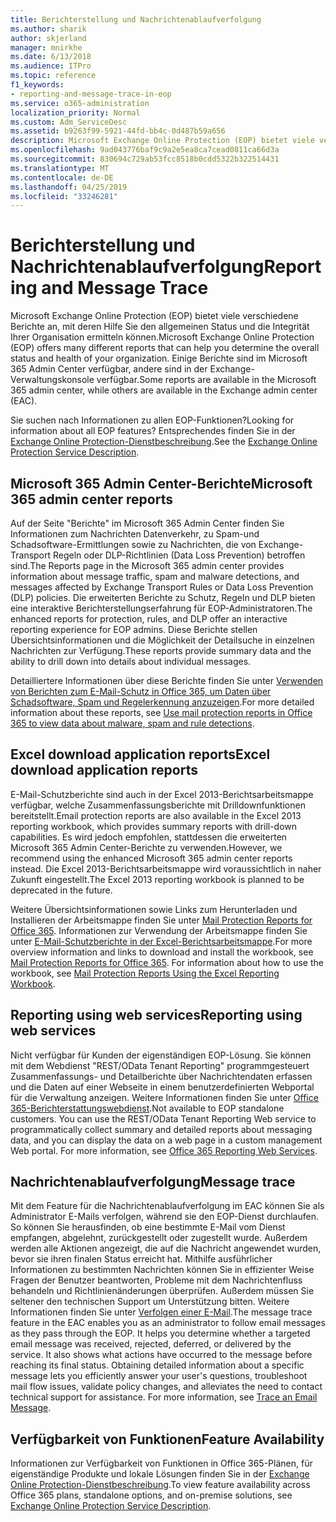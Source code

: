 ```yaml
---
title: Berichterstellung und Nachrichtenablaufverfolgung
ms.author: sharik
author: skjerland
manager: mnirkhe
ms.date: 6/13/2018
ms.audience: ITPro
ms.topic: reference
f1_keywords:
- reporting-and-message-trace-in-eop
ms.service: o365-administration
localization_priority: Normal
ms.custom: Adm_ServiceDesc
ms.assetid: b9263f99-5921-44fd-bb4c-0d487b59a656
description: Microsoft Exchange Online Protection (EOP) bietet viele verschiedene Berichte an, mit deren Hilfe Sie den allgemeinen Status und die Integrität Ihrer Organisation ermitteln können. Einige Berichte sind im Microsoft 365 Admin Center verfügbar, andere sind in der Exchange-Verwaltungskonsole verfügbar.
ms.openlocfilehash: 9ad043776baf9c9a2e5ea8ca7cead0811ca66d3a
ms.sourcegitcommit: 830694c729ab53fcc8518b0cdd5322b322514431
ms.translationtype: MT
ms.contentlocale: de-DE
ms.lasthandoff: 04/25/2019
ms.locfileid: "33246281"
---
```

# <a name="reporting-and-message-trace"></a><span data-ttu-id="ce38f-104">Berichterstellung und Nachrichtenablaufverfolgung</span><span class="sxs-lookup"><span data-stu-id="ce38f-104">Reporting and Message Trace</span></span>

<span data-ttu-id="ce38f-105">Microsoft Exchange Online Protection (EOP) bietet viele verschiedene Berichte an, mit deren Hilfe Sie den allgemeinen Status und die Integrität Ihrer Organisation ermitteln können.</span><span class="sxs-lookup"><span data-stu-id="ce38f-105">Microsoft Exchange Online Protection (EOP) offers many different reports that can help you determine the overall status and health of your organization.</span></span> <span data-ttu-id="ce38f-106">Einige Berichte sind im Microsoft 365 Admin Center verfügbar, andere sind in der Exchange-Verwaltungskonsole verfügbar.</span><span class="sxs-lookup"><span data-stu-id="ce38f-106">Some reports are available in the Microsoft 365 admin center, while others are available in the Exchange admin center (EAC).</span></span>
  
<span data-ttu-id="ce38f-107">Sie suchen nach Informationen zu allen EOP-Funktionen?</span><span class="sxs-lookup"><span data-stu-id="ce38f-107">Looking for information about all EOP features?</span></span> <span data-ttu-id="ce38f-108">Entsprechendes finden Sie in der [Exchange Online Protection-Dienstbeschreibung](exchange-online-protection-service-description.md).</span><span class="sxs-lookup"><span data-stu-id="ce38f-108">See the [Exchange Online Protection Service Description](exchange-online-protection-service-description.md).</span></span>
  
## <a name="microsoft-365-admin-center-reports"></a><span data-ttu-id="ce38f-109">Microsoft 365 Admin Center-Berichte</span><span class="sxs-lookup"><span data-stu-id="ce38f-109">Microsoft 365 admin center reports</span></span>
<span data-ttu-id="ce38f-110"><a name="BKMK_office365admincenterreports"> </a></span><span class="sxs-lookup"><span data-stu-id="ce38f-110"></span></span>

<span data-ttu-id="ce38f-111">Auf der Seite "Berichte" im Microsoft 365 Admin Center finden Sie Informationen zum Nachrichten Datenverkehr, zu Spam-und Schadsoftware-Ermittlungen sowie zu Nachrichten, die von Exchange-Transport Regeln oder DLP-Richtlinien (Data Loss Prevention) betroffen sind.</span><span class="sxs-lookup"><span data-stu-id="ce38f-111">The Reports page in the Microsoft 365 admin center provides information about message traffic, spam and malware detections, and messages affected by Exchange Transport Rules or Data Loss Prevention (DLP) policies.</span></span> <span data-ttu-id="ce38f-112">Die erweiterten Berichte zu Schutz, Regeln und DLP bieten eine interaktive Berichterstellungserfahrung für EOP-Administratoren.</span><span class="sxs-lookup"><span data-stu-id="ce38f-112">The enhanced reports for protection, rules, and DLP offer an interactive reporting experience for EOP admins.</span></span> <span data-ttu-id="ce38f-113">Diese Berichte stellen Übersichtsinformationen und die Möglichkeit der Detailsuche in einzelnen Nachrichten zur Verfügung.</span><span class="sxs-lookup"><span data-stu-id="ce38f-113">These reports provide summary data and the ability to drill down into details about individual messages.</span></span>
  
<span data-ttu-id="ce38f-114">Detailliertere Informationen über diese Berichte finden Sie unter [Verwenden von Berichten zum E-Mail-Schutz in Office 365, um Daten über Schadsoftware, Spam und Regelerkennung anzuzeigen](https://go.microsoft.com/fwlink/p/?LinkID=401102).</span><span class="sxs-lookup"><span data-stu-id="ce38f-114">For more detailed information about these reports, see [Use mail protection reports in Office 365 to view data about malware, spam and rule detections](https://go.microsoft.com/fwlink/p/?LinkID=401102).</span></span>
  
## <a name="excel-download-application-reports"></a><span data-ttu-id="ce38f-115">Excel download application reports</span><span class="sxs-lookup"><span data-stu-id="ce38f-115">Excel download application reports</span></span>
<span data-ttu-id="ce38f-116"><a name="BKMK_exceldownloadapplicationreports"> </a></span><span class="sxs-lookup"><span data-stu-id="ce38f-116"></span></span>

<span data-ttu-id="ce38f-117">E-Mail-Schutzberichte sind auch in der Excel 2013-Berichtsarbeitsmappe verfügbar, welche Zusammenfassungsberichte mit Drilldownfunktionen bereitstellt.</span><span class="sxs-lookup"><span data-stu-id="ce38f-117">Email protection reports are also available in the Excel 2013 reporting workbook, which provides summary reports with drill-down capabilities.</span></span> <span data-ttu-id="ce38f-118">Es wird jedoch empfohlen, stattdessen die erweiterten Microsoft 365 Admin Center-Berichte zu verwenden.</span><span class="sxs-lookup"><span data-stu-id="ce38f-118">However, we recommend using the enhanced Microsoft 365 admin center reports instead.</span></span> <span data-ttu-id="ce38f-119">Die Excel 2013-Berichtsarbeitsmappe wird voraussichtlich in naher Zukunft eingestellt.</span><span class="sxs-lookup"><span data-stu-id="ce38f-119">The Excel 2013 reporting workbook is planned to be deprecated in the future.</span></span> 
  
<span data-ttu-id="ce38f-p106">Weitere Übersichtsinformationen sowie Links zum Herunterladen und Installieren der Arbeitsmappe finden Sie unter [Mail Protection Reports for Office 365](https://go.microsoft.com/fwlink/p/?LinkId=271776). Informationen zur Verwendung der Arbeitsmappe finden Sie unter [E-Mail-Schutzberichte in der Excel-Berichtsarbeitsmappe](https://go.microsoft.com/fwlink/p/?LinkId=285211).</span><span class="sxs-lookup"><span data-stu-id="ce38f-p106">For more overview information and links to download and install the workbook, see [Mail Protection Reports for Office 365](https://go.microsoft.com/fwlink/p/?LinkId=271776). For information about how to use the workbook, see [Mail Protection Reports Using the Excel Reporting Workbook](https://go.microsoft.com/fwlink/p/?LinkId=285211).</span></span>
  
## <a name="reporting-using-web-services"></a><span data-ttu-id="ce38f-122">Reporting using web services</span><span class="sxs-lookup"><span data-stu-id="ce38f-122">Reporting using web services</span></span>
<span data-ttu-id="ce38f-123"><a name="BKMK_reportingusingwebservices"> </a></span><span class="sxs-lookup"><span data-stu-id="ce38f-123"></span></span>

<span data-ttu-id="ce38f-p107">Nicht verfügbar für Kunden der eigenständigen EOP-Lösung. Sie können mit dem Webdienst "REST/OData Tenant Reporting" programmgesteuert Zusammenfassungs- und Detailberichte über Nachrichtendaten erfassen und die Daten auf einer Webseite in einem benutzerdefinierten Webportal für die Verwaltung anzeigen. Weitere Informationen finden Sie unter [Office 365-Berichterstattungswebdienst](https://go.microsoft.com/fwlink/?LinkId=279926).</span><span class="sxs-lookup"><span data-stu-id="ce38f-p107">Not available to EOP standalone customers. You can use the REST/OData Tenant Reporting Web service to programmatically collect summary and detailed reports about messaging data, and you can display the data on a web page in a custom management Web portal. For more information, see [Office 365 Reporting Web Services](https://go.microsoft.com/fwlink/?LinkId=279926).</span></span>
  
## <a name="message-trace"></a><span data-ttu-id="ce38f-127">Nachrichtenablaufverfolgung</span><span class="sxs-lookup"><span data-stu-id="ce38f-127">Message trace</span></span>
<span data-ttu-id="ce38f-128"><a name="BKMK_messagetrace"> </a></span><span class="sxs-lookup"><span data-stu-id="ce38f-128"></span></span>

<span data-ttu-id="ce38f-p108">Mit dem Feature für die Nachrichtenablaufverfolgung im EAC können Sie als Administrator E-Mails verfolgen, während sie den EOP-Dienst durchlaufen. So können Sie herausfinden, ob eine bestimmte E-Mail vom Dienst empfangen, abgelehnt, zurückgestellt oder zugestellt wurde. Außerdem werden alle Aktionen angezeigt, die auf die Nachricht angewendet wurden, bevor sie ihren finalen Status erreicht hat. Mithilfe ausführlicher Informationen zu bestimmten Nachrichten können Sie in effizienter Weise Fragen der Benutzer beantworten, Probleme mit dem Nachrichtenfluss behandeln und Richtlinienänderungen überprüfen. Außerdem müssen Sie seltener den technischen Support um Unterstützung bitten. Weitere Informationen finden Sie unter [Verfolgen einer E-Mail](https://go.microsoft.com/fwlink/p/?LinkID=282262).</span><span class="sxs-lookup"><span data-stu-id="ce38f-p108">The message trace feature in the EAC enables you as an administrator to follow email messages as they pass through the EOP. It helps you determine whether a targeted email message was received, rejected, deferred, or delivered by the service. It also shows what actions have occurred to the message before reaching its final status. Obtaining detailed information about a specific message lets you efficiently answer your user's questions, troubleshoot mail flow issues, validate policy changes, and alleviates the need to contact technical support for assistance. For more information, see [Trace an Email Message](https://go.microsoft.com/fwlink/p/?LinkID=282262).</span></span>
  
## <a name="feature-availability"></a><span data-ttu-id="ce38f-134">Verfügbarkeit von Funktionen</span><span class="sxs-lookup"><span data-stu-id="ce38f-134">Feature Availability</span></span>
<span data-ttu-id="ce38f-135"><a name="BKMK_messagetrace"> </a></span><span class="sxs-lookup"><span data-stu-id="ce38f-135"></span></span>

<span data-ttu-id="ce38f-136">Informationen zur Verfügbarkeit von Funktionen in Office 365-Plänen, für eigenständige Produkte und lokale Lösungen finden Sie in der [Exchange Online Protection-Dienstbeschreibung](exchange-online-protection-service-description.md).</span><span class="sxs-lookup"><span data-stu-id="ce38f-136">To view feature availability across Office 365 plans, standalone options, and on-premise solutions, see [Exchange Online Protection Service Description](exchange-online-protection-service-description.md).</span></span>
  

